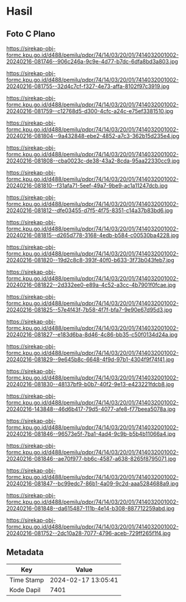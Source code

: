 # Hasil

## Foto C Plano

https://sirekap-obj-formc.kpu.go.id/d488/pemilu/pdpr/74/14/03/20/01/7414032001002-20240216-081746--906c246a-9c9e-4d77-b7dc-6dfa8bd3a803.jpg

https://sirekap-obj-formc.kpu.go.id/d488/pemilu/pdpr/74/14/03/20/01/7414032001002-20240216-081755--32d4c7cf-f327-4e73-affa-8102f97c3919.jpg

https://sirekap-obj-formc.kpu.go.id/d488/pemilu/pdpr/74/14/03/20/01/7414032001002-20240216-081759--c12768d5-d300-4cfc-a24c-e75ef3381510.jpg

https://sirekap-obj-formc.kpu.go.id/d488/pemilu/pdpr/74/14/03/20/01/7414032001002-20240216-081804--9a432848-ebe2-4852-a7c3-362b15d235e4.jpg

https://sirekap-obj-formc.kpu.go.id/d488/pemilu/pdpr/74/14/03/20/01/7414032001002-20240216-081808--cba0023c-de38-43a2-8cda-95aa22330cc9.jpg

https://sirekap-obj-formc.kpu.go.id/d488/pemilu/pdpr/74/14/03/20/01/7414032001002-20240216-081810--f31afa71-5eef-49a7-9be9-ac1a11247dcb.jpg

https://sirekap-obj-formc.kpu.go.id/d488/pemilu/pdpr/74/14/03/20/01/7414032001002-20240216-081812--dfe03455-d7f5-4f75-8351-c14a37b83bd6.jpg

https://sirekap-obj-formc.kpu.go.id/d488/pemilu/pdpr/74/14/03/20/01/7414032001002-20240216-081815--d265d778-3168-4edb-b584-c00530ba4228.jpg

https://sirekap-obj-formc.kpu.go.id/d488/pemilu/pdpr/74/14/03/20/01/7414032001002-20240216-081820--19d2c8c8-393f-40f0-b633-3f73b043feb7.jpg

https://sirekap-obj-formc.kpu.go.id/d488/pemilu/pdpr/74/14/03/20/01/7414032001002-20240216-081822--2d332ee0-e89a-4c52-a3cc-4b7901f0fcae.jpg

https://sirekap-obj-formc.kpu.go.id/d488/pemilu/pdpr/74/14/03/20/01/7414032001002-20240216-081825--57e4f43f-7b58-4f7f-bfa7-9e90e67d95d3.jpg

https://sirekap-obj-formc.kpu.go.id/d488/pemilu/pdpr/74/14/03/20/01/7414032001002-20240216-081827--e183d6ba-8d46-4c86-bb35-c50f0134d24a.jpg

https://sirekap-obj-formc.kpu.go.id/d488/pemilu/pdpr/74/14/03/20/01/7414032001002-20240216-081829--9e645b8c-6648-4f9d-97b1-4304f9f74f41.jpg

https://sirekap-obj-formc.kpu.go.id/d488/pemilu/pdpr/74/14/03/20/01/7414032001002-20240216-081830--48137bf9-b0b7-40f2-9e13-e423221fdcb8.jpg

https://sirekap-obj-formc.kpu.go.id/d488/pemilu/pdpr/74/14/03/20/01/7414032001002-20240216-143848--46d6b417-79d5-4077-afe8-f77beea5078a.jpg

https://sirekap-obj-formc.kpu.go.id/d488/pemilu/pdpr/74/14/03/20/01/7414032001002-20240216-081846--96573e5f-7ba1-4ad4-9c9b-b5b4b11066a4.jpg

https://sirekap-obj-formc.kpu.go.id/d488/pemilu/pdpr/74/14/03/20/01/7414032001002-20240216-081846--ae70f977-bb6c-4587-a638-8265f8795071.jpg

https://sirekap-obj-formc.kpu.go.id/d488/pemilu/pdpr/74/14/03/20/01/7414032001002-20240216-081847--bc99edc7-86b1-4a09-9c2d-aaa5284688a9.jpg

https://sirekap-obj-formc.kpu.go.id/d488/pemilu/pdpr/74/14/03/20/01/7414032001002-20240216-081848--da615487-111b-4e14-b308-887712259abd.jpg

https://sirekap-obj-formc.kpu.go.id/d488/pemilu/pdpr/74/14/03/20/01/7414032001002-20240216-081752--2dc10a28-7077-4796-aceb-729ff265f1f4.jpg


## Metadata

| Key        | Value               |
| ---------- | ------------------- |
| Time Stamp | 2024-02-17 13:05:41 |
| Kode Dapil | 7401                |



